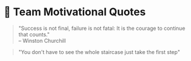 # 🌟 Team Motivational Quotes

> "Success is not final, failure is not fatal: It is the courage to continue that counts."  
– Winston Churchill

<!-- ✨ Techlings, add your motivational quote below this line. One per person! -->

> "You don't have to see the whole staircase just take the first step"


